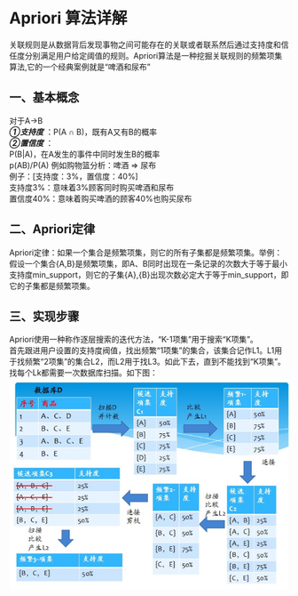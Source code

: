 # Apriori 算法详解
关联规则是从数据背后发现事物之间可能存在的关联或者联系然后通过支持度和信任度分别满足用户给定阈值的规则。Apriori算法是一种挖掘关联规则的频繁项集算法,它的一个经典案例就是“啤酒和尿布”
## 一、基本概念
对于A->B  
***①支持度*** ：P(A ∩ B)，既有A又有B的概率  
***②置信度*** ：  
P(B|A)，在A发生的事件中同时发生B的概率  
p(AB)/P(A)     例如购物篮分析：啤酒 ⇒ 尿布  
例子：[支持度：3%，置信度：40%]  
支持度3%：意味着3%顾客同时购买啤酒和尿布  
置信度40%：意味着购买啤酒的顾客40%也购买尿布

## 二、Apriori定律
Apriori定律：如果一个集合是频繁项集，则它的所有子集都是频繁项集。举例：假设一个集合{A,B}是频繁项集，即A、B同时出现在一条记录的次数大于等于最小支持度min_support，则它的子集{A},{B}出现次数必定大于等于min_support，即它的子集都是频繁项集。

## 三、实现步骤
Apriori使用一种称作逐层搜索的迭代方法，“K-1项集”用于搜索“K项集”。  
首先跟进用户设置的支持度阀值，找出频繁“1项集”的集合，该集合记作L1。L1用于找频繁“2项集”的集合L2，而L2用于找L3。如此下去，直到不能找到“K项集”。找每个Lk都需要一次数据库扫描。如下图：  
<img src="./images/apriori.jpg" width = "600px" />
